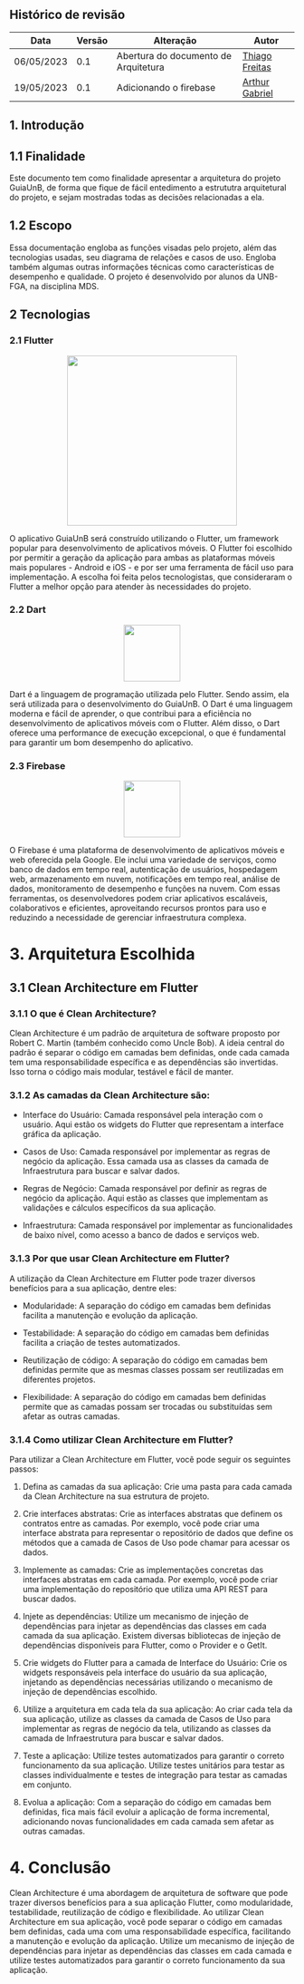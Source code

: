 ## Histórico de revisão

  |Data|Versão|Alteração|Autor|  
  |----|------|---------|-----|  
  |06/05/2023|0.1|Abertura do documento de Arquitetura|[Thiago Freitas](https://github.com/thiagorfreitas)|
  |19/05/2023|0.1|Adicionando o firebase|[Arthur Gabriel](https://github.com/ArthurGabrieel)|
  
## 1. Introdução
## 1.1 Finalidade
Este documento tem como finalidade apresentar a arquitetura do projeto GuiaUnB, de forma que fique de fácil entedimento a estrututra arquitetural do projeto, e sejam mostradas todas as decisões relacionadas a ela.
  
## 1.2 Escopo
Essa documentação engloba as funções visadas pelo projeto, além das tecnologias usadas, seu diagrama de relações e casos de uso. Engloba também algumas outras informações técnicas como características de desempenho e qualidade. O projeto é desenvolvido por alunos da UNB-FGA, na disciplina MDS.

## 2 Tecnologias
### 2.1 Flutter
<center>
<figure>
  <img width="300" src="https://storage.googleapis.com/cms-storage-bucket/847ae81f5430402216fd.svg" />
</figure>
</center>

O aplicativo GuiaUnB será construído utilizando o Flutter, um framework popular para desenvolvimento de aplicativos móveis. O Flutter foi escolhido por permitir a geração da aplicação para ambas as plataformas móveis mais populares - Android e iOS - e por ser uma ferramenta de fácil uso para implementação. A escolha foi feita pelos tecnologistas, que consideraram o Flutter a melhor opção para atender às necessidades do projeto.
  
### 2.2 Dart
<center>
<figure>
  <img width="100" src="https://upload.wikimedia.org/wikipedia/commons/7/7e/Dart-logo.png" />
</figure>
</center>

Dart é a linguagem de programação utilizada pelo Flutter. Sendo assim, ela será utilizada para o desenvolvimento do GuiaUnB. O Dart é uma linguagem moderna e fácil de aprender, o que contribui para a eficiência no desenvolvimento de aplicativos móveis com o Flutter. Além disso, o Dart oferece uma performance de execução excepcional, o que é fundamental para garantir um bom desempenho do aplicativo.

### 2.3 Firebase
<center>
<figure>
  <img width="100" src="https://firebase.google.com/static/images/brand-guidelines/logo-logomark.png?hl=pt-br" />
</figure>
</center>

O Firebase é uma plataforma de desenvolvimento de aplicativos móveis e web oferecida pela Google. Ele inclui uma variedade de serviços, como banco de dados em tempo real, autenticação de usuários, hospedagem web, armazenamento em nuvem, notificações em tempo real, análise de dados, monitoramento de desempenho e funções na nuvem. Com essas ferramentas, os desenvolvedores podem criar aplicativos escaláveis, colaborativos e eficientes, aproveitando recursos prontos para uso e reduzindo a necessidade de gerenciar infraestrutura complexa.

# 3. Arquitetura Escolhida
## 3.1 Clean Architecture em Flutter
### 3.1.1 O que é Clean Architecture?
Clean Architecture é um padrão de arquitetura de software proposto por Robert C. Martin (também conhecido como Uncle Bob). A ideia central do padrão é separar o código em camadas bem definidas, onde cada camada tem uma responsabilidade específica e as dependências são invertidas. Isso torna o código mais modular, testável e fácil de manter.

### 3.1.2 As camadas da Clean Architecture são:

- Interface do Usuário: Camada responsável pela interação com o usuário. Aqui estão os widgets do Flutter que representam a interface gráfica da aplicação.

- Casos de Uso: Camada responsável por implementar as regras de negócio da aplicação. Essa camada usa as classes da camada de Infraestrutura para buscar e salvar dados.

- Regras de Negócio: Camada responsável por definir as regras de negócio da aplicação. Aqui estão as classes que implementam as validações e cálculos específicos da sua aplicação.

- Infraestrutura: Camada responsável por implementar as funcionalidades de baixo nível, como acesso a banco de dados e serviços web.

### 3.1.3 Por que usar Clean Architecture em Flutter?
A utilização da Clean Architecture em Flutter pode trazer diversos benefícios para a sua aplicação, dentre eles:

- Modularidade: A separação do código em camadas bem definidas facilita a manutenção e evolução da aplicação.

- Testabilidade: A separação do código em camadas bem definidas facilita a criação de testes automatizados.

- Reutilização de código: A separação do código em camadas bem definidas permite que as mesmas classes possam ser reutilizadas em diferentes projetos.

- Flexibilidade: A separação do código em camadas bem definidas permite que as camadas possam ser trocadas ou substituídas sem afetar as outras camadas.

### 3.1.4 Como utilizar Clean Architecture em Flutter?
Para utilizar a Clean Architecture em Flutter, você pode seguir os seguintes passos:

1. Defina as camadas da sua aplicação: Crie uma pasta para cada camada da Clean Architecture na sua estrutura de projeto.

2. Crie interfaces abstratas: Crie as interfaces abstratas que definem os contratos entre as camadas. Por exemplo, você pode criar uma interface abstrata para representar o repositório de dados que define os métodos que a camada de Casos de Uso pode chamar para acessar os dados.

3. Implemente as camadas: Crie as implementações concretas das interfaces abstratas em cada camada. Por exemplo, você pode criar uma implementação do repositório que utiliza uma API REST para buscar dados.

4. Injete as dependências: Utilize um mecanismo de injeção de dependências para injetar as dependências das classes em cada camada da sua aplicação. Existem diversas bibliotecas de injeção de dependências disponíveis para Flutter, como o Provider e o GetIt.

5. Crie widgets do Flutter para a camada de Interface do Usuário: Crie os widgets responsáveis pela interface do usuário da sua aplicação, injetando as dependências necessárias utilizando o mecanismo de injeção de dependências escolhido.

6. Utilize a arquitetura em cada tela da sua aplicação: Ao criar cada tela da sua aplicação, utilize as classes da camada de Casos de Uso para implementar as regras de negócio da tela, utilizando as classes da camada de Infraestrutura para buscar e salvar dados.

7. Teste a aplicação: Utilize testes automatizados para garantir o correto funcionamento da sua aplicação. Utilize testes unitários para testar as classes individualmente e testes de integração para testar as camadas em conjunto.

8. Evolua a aplicação: Com a separação do código em camadas bem definidas, fica mais fácil evoluir a aplicação de forma incremental, adicionando novas funcionalidades em cada camada sem afetar as outras camadas.

# 4. Conclusão
Clean Architecture é uma abordagem de arquitetura de software que pode trazer diversos benefícios para a sua aplicação Flutter, como modularidade, testabilidade, reutilização de código e flexibilidade. Ao utilizar Clean Architecture em sua aplicação, você pode separar o código em camadas bem definidas, cada uma com uma responsabilidade específica, facilitando a manutenção e evolução da aplicação. Utilize um mecanismo de injeção de dependências para injetar as dependências das classes em cada camada e utilize testes automatizados para garantir o correto funcionamento da sua aplicação.
